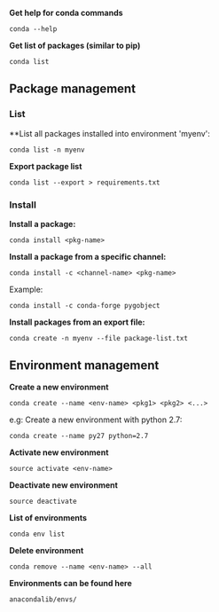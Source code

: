 **Get help for conda commands**

~~~~
conda --help
~~~~

**Get list of packages (similar to pip)**

~~~~
conda list
~~~~

## Package management

### List

**List all packages installed into environment 'myenv':

~~~~
conda list -n myenv
~~~~

**Export package list**

~~~~
conda list --export > requirements.txt
~~~~

### Install


**Install a package:**

~~~~
conda install <pkg-name>
~~~~


**Install a package from a specific channel:**

~~~~
conda install -c <channel-name> <pkg-name>
~~~~

Example:

~~~~
conda install -c conda-forge pygobject
~~~~


**Install packages from an export file:**
       
~~~~
conda create -n myenv --file package-list.txt
~~~~


## Environment management

**Create a new environment**

~~~~
conda create --name <env-name> <pkg1> <pkg2> <...>
~~~~

e.g: Create a new environment with python 2.7:

~~~~
conda create --name py27 python=2.7
~~~~

**Activate new environment**

~~~~
source activate <env-name>
~~~~

**Deactivate new environment**

~~~~
source deactivate
~~~~

**List of environments**

~~~~
conda env list
~~~~

**Delete environment**
~~~~
conda remove --name <env-name> --all
~~~~

**Environments can be found here**

~~~~
anacondalib/envs/
~~~~
